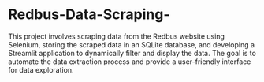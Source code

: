 # Redbus-Data-Scraping-
This project involves scraping data from the Redbus website using Selenium, storing the scraped data in an SQLite database, and developing a Streamlit application to dynamically filter and display the data. The goal is to automate the data extraction process and provide a user-friendly interface for data exploration.

